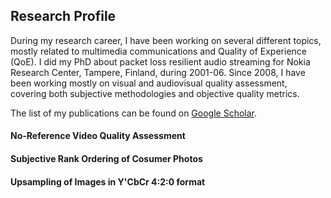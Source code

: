 ## Research Profile

During my research career, I have been working on several different topics, mostly related to multimedia communications and Quality of Experience (QoE). I did my PhD about packet loss resilient audio streaming for Nokia Research Center, Tampere, Finland, during 2001-06. Since 2008, I have been working mostly on visual and audiovisual quality assessment, covering both subjective methodologies and objective quality metrics.

The list of my publications can be found on [Google Scholar](https://scholar.google.com/citations?hl=en&user=IrbP5FUAAAAJ).

#### No-Reference Video Quality Assessment

#### Subjective Rank Ordering of Cosumer Photos

#### Upsampling of Images in Y'CbCr 4:2:0 format
